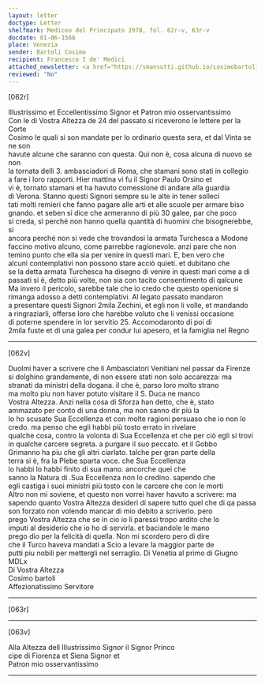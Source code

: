 ```yaml
---
layout: letter
doctype: Letter
shelfmark: Mediceo del Principato 2978, fol. 62r-v, 63r-v
docdate: 01-06-1566
place: Venezia
sender: Bartoli Cosimo
recipient: Francesco I de' Medici
attached_newsletter: <a href="https://smansutti.github.io/cosimobartoli/texts/3079_175/">3079_175</a>
reviewed: "No"
---
```


[062r]  
  
  
Illustrissimo et Eccellentissimo Signor et Patron mio osservantissimo  
Con le di Vostra Altezza de 24 del passato si riceverono le lettere per la Corte  
Cosimo le quali si son mandate per lo ordinario questa sera, et dal Vinta se ne son  
havute alcune che saranno con questa. Qui non è, cosa alcuna di nuovo se non  
la tornata delli 3. ambasciadori di Roma, che stamani sono stati in collegio  
a fare i loro rapporti. Hier mattina vi fu il Signor Paulo Orsino et  
vi è, tornato stamani et ha havuto comessione di andare alla guardia  
di Verona. Stanno questi Signori sempre su le alte in tener solleci  
tati molti remieri che fanno pagare alle arti et alle scuole per armare biso  
gnando. et seben si dice che armeranno di più 30 galee, par che poco  
si creda, sì perché non hanno quella quantità di huomini che bisognerebbe, si  
ancora perché non si vede che trovandosi la armata Turchesca a Modone  
faccino motivo alcuno, come parrebbe ragionevole. anzi pare che non  
temino punto che ella sia per venire in questi mari. E, ben vero che  
alcuni contemplativi non possono stare acciò quieti. et dubitano che  
se la detta armata Turchesca ha disegno di venire in questi mari come a di  
passati si è, detto più volte, non sia con tacito consentimento di qalcune  
Ma invero il pericolo, sarebbe tale che io credo che questo openione si  
rimanga adosso a detti contemplativi. Al legato passato mandaron  
a presentare questi Signori 2mila Zechini, et egli non li volle, et mandando  
a ringraziarli, offerse loro che harebbe voluto che li venissi occasione  
di poterne spendere in lor servitio 25. Accomodaronto di poi dì  
2mila fuste et di una galea per condur lui apesero, et la famiglia nel Regno  
  
---  

[062v]  
  
  
Duolmi haver a scrivere che li Ambasciatori Venitiani nel passar da Firenze  
si dolghino grandemente, di non essere stati non solo accarezza: ma  
stranati da ministri della dogana. il che è, parso loro molto strano  
ma molto piu non haver potuto visitare il S. Duca ne manco  
Vostra Altezza. Anzi nella cosa di Sforza han detto, che è, stato  
ammazato per conto di una donna, ma non sanno dir più la  
Io ho scusato Sua Eccellenza et con molte ragioni persuaso che io non lo  
credo. ma penso che egli habbi più tosto errato in rivelare  
qualche cosa, contro la volonta di Sua Eccellenza et che per ciò egli si trovi  
in qualche carcere segreta. a purgare il suo peccato. et il Gobbo  
Grimanno ha piu che gli altri ciarlato. talche per gran parte della  
terra si è, fra la Plebe sparta voce. che Sua Eccellenza  
lo habbi lo habbi finito di sua mano. ancorche quei che  
sanno la Natura di .Sua Eccellenza non lo credino. sapendo che  
egli castiga i suoi ministri più tosto con le carcere che con le morti  
Altro non mi soviene, et questo non vorrei haver havuto a scrivere: ma  
sapendo quanto Vostra Altezza desideri di sapere tutto quel che di qa passa  
son forzato non volendo mancar di mio debito a scriverlo. pero  
prego Vostra Altezza che se in cio io li paressi tropo ardito che lo  
imputi al desiderio che io ho di servirla. et baciandole le mano  
prego dio per la felicità di quella. Non mi scordero pero di dire  
che il Turco haveva mandati a Scio a levare la maggior parte de  
putti piu nobili per mettergli nel serraglio. Di Venetia al primo di Giugno  
MDLx  
Di Vostra Altezza  
Cosimo bartoli  
Affezionatissimo Servitore  
  
---  

[063r]  
  
  
  
---  

[063v]  
  
  
Alla Altezza dell Illustrissimo Signor il Signor Princo  
cipe di Fiorenza et Siena Signor et  
Patron mio osservantissimo  
  
---  

